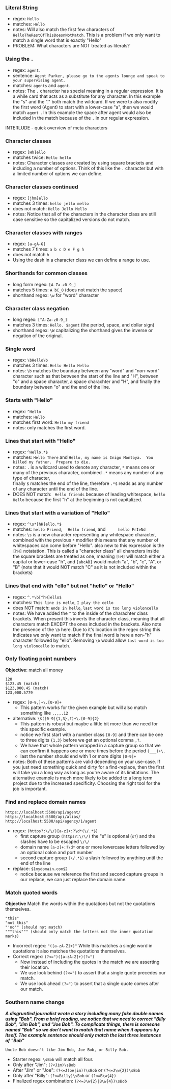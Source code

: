 ### Literal String
- regex: `Hello`
- matches: `Hello`
- notes:  Will also match the first few characters of `HelloTheRestOfThisDoesnNotMatch`.  This is a problem if we only want to match a single word that is exactly "Hello"
- PROBLEM:  What characters are NOT treated as literals?

### Using the `.`
- regex: `agent.`
- sentence: `Agent Parker, please go to the agents lounge and speak to your supervising agent.`
- matches: `agents` and `agent.`
- notes: The `.` character has special meaning in a regular expression.  It is a while card that acts as a substitute for any character.  In this example the "s" and the "." both match the wildcard.  If we were to also modify the first word (Agent) to start with a lower-case "a", then we would match `agent `.  In this example the space after agent would also be included in the match because of the `.` in our regular expression.

INTERLUDE - quick overview of meta characters

### Character classes
- regex: `[Hh]ello`
- matches twice: `Hello hello`
- notes: Character classes are created by using square brackets and including a number of options.  Think of this like the `.` character but with a limited number of options we can define.

### Character classes continued
- regex: `[jhm]ello`
- matches 3 times: `hello jello mello`
- does not match: `Hello Jello Mello`
- notes: Notice that all of the characters in the character class are still case sensitive so the capitalized versions do not match.

### Character classes with ranges
- regex: `[a-gA-G]`
- matches 7 times: `a b c D e F g h`
- does not match `h`
- Using the dash in a character class we can define a range to use.

### Shorthands for common classes
- long form regex: `[A-Za-z0-9_]`
- matches 5 times: `A bC_0` (does not match the space)
- shorthand regex: `\w` for "word" character

### Character class negation
- long regex: `[^A-Za-z0-9_]`
- matches 3 times: `Hello. $agent` (the period, space, and dollar sign)
- shorthand regex: `\W` capitalizing the shorthand gives the inverse or negation of the original.

### Single word
- regex: `\bHello\b`
- matches 3 times: `Hello Hello Hello`
- notes: `\b` matches the boundary between any "word" and "non-word" character such as that between the start of the line and "H", between "o" and a space character, a space charachter and "H", and finally the boundary between "o" and the end of the line.

### Starts with "Hello"
- regex: `^Hello`
- matches: `Hello`
- matches first word: `Hello my friend`
- notes: only matches the first word.

### Lines that start with "Hello"
- regex: `^Hello.*$`
- matches: `Hello There` and `Hello, my name is Inigo Montoya.  You killed my father.  Prepare to die.`
- notes: `.` is a wildcard used to denote any character, `*` means one or many of the previous character,  combined `.*` means any number of any type of character,  
finally `$` matches the end of the line,  therefore `.*$` reads as any number of any character until the end of the line.
- DOES NOT match: ` Hello friends` because of leading whitespace,  `hello Hello` because the first "h" at the beginning is not capitalized.

### Lines that start with a variation of "Hello"
- regex: `^\s*[hH]ello.*$`
- matches: `hello Friend`, `  Hello friend`, and `     hello FrIeNd`
- notes: `\s` is a new character representing any whitespace character, combined with the previous `*` modifier this means that any number of whitespaces can come before "Hello".
also new to this expression is the `[hH]` notatation.  This is called a "character class"  all characters inside the square brackets are treated as one, meaning `[hH]` will match
either a capital or lower-case "h", and `[abcAB]` would match "a", "b", "c", "A", or "B" (note that it would NOT match "C" as it is not included within the brackets)

### Lines that end with "ello" but not "hello" or "Hello"
- regex: `^.*\b[^hH]ello$`
- matches: `This line is mello`,  `I play the cello`
- does NOT match: `ends in hello`, `last word is too long violoncello`
- notes: We have added the `^` to the inside of the charachter class brackets.  When present this inverts the character class, meaning that all characters match 
EXCEPT the ones included in the brackets. Also note the presence of the `\b` here.  Due to it's location in the regex string this indicates we only want to match
if the final word is here a non-"h" character followed by "ello".  Removing `\b` would allow `last word is too long violoncello` to match.

### Only floating point numbers
**Objective**: match all money
```
120
$123.45 (match)
$123,000.45 (match)
123,000.5779
```
- regex: `[0-9,]+\.[0-9]+`
    - This pattern works for the given example but will also match something like `,,,,.12`
- alternative: `\$([0-9]{1,3},?)+\.[0-9]{2}`
    - This pattern is robust but maybe a little bit more than we need for this specific example.
    - notice we first start with a number class `[0-9]` and there can be one to three digits `{1,3}` before we get an optional comma `,?`.
    - We have that whole pattern wrapped in a capture group so that we can confirm it happens one or more times before the period `(___)+\.`
    - last the number should end with 1 or more digits `[0-9]+`
- notes:  Both of these patterns are valid depending on your use-case.  If you just need something quick and dirty for a find-replace, then the first will take you a long way as long as you're aware of its limitations.  The alternative example is much more likely to be added to a long term project due to the increased specificity. Choosing the right tool for the job is important.

### Find and replace domain names
```
https://localhost:5500/api/agent/
https://localhost:5500/api/alias/
http://localhost:5500/api/agency/1/agent
```
- regex: `(https?:\/\/)[a-z]+:?\d*(\/.*$)`
    - first capture group `(https?:\/\/)` the "s" is optional (`s?`) and the slashes have to be escaped `\/\/`
    - domain name `[a-z]+:?\d*` one or more lowercase letters followed by an optional colon and port number
    - second capture group `(\/.*$)` a slash followed by anything until the end of the line
- replace:  `$1mydomain.com$2`
    - notice because we reference the first and second capture groups in our replace, we can just replace the domain name.

### Match quoted words
**Objective** Match the words within the quotations but not the quotations themselves.
```
"this"
"not this"
"'no'" (should not match)
"""this""" (should only match the letters not the inner quotation marks)
```

- Incorrect regex: `"([a-zA-Z]+)"`  While this matches a single word in quotations it also matches the quotations themselves.
- Correct regex: `(?<=")([a-zA-Z]+)(?=")`
    - Now instead of including the quotes in the match we are asserting their location.
    - We use look behind `(?<=")` to assert that a single quote precedes our match.
    - We use look ahead `(?=")` to assert that a single quote comes after our match.

### Southern name change
***A disgruntled journalist wrote a story including many fake double names using "Bob". From a brief reading, we notice that we need to correct "Billy Bob", "Jim Bob", and "Joe Bob".  To complicate things, there is someone named "Bob" so we don't want to match that name when it appears by itself.  The example sentence should only match the last three instances of "Bob"***
```
Uncle Bob doesn't like Jim Bob, Joe Bob, or Billy Bob.
```
- Starter regex:  `\sBob` will match all four.
- Only after "Jim": `(?<Jim)\sBob` 
- After "Jim" or "Joe": `(?<=J(oe|im))\sBob` or `(?<=J\w{2})\sBob`
- Only after "Billy": `(?<=Billy)\sBob` or `(?<=B\w{4})`
- Finalized regex combination: `(?<=J\w{2}|B\w{4})\sBob`
